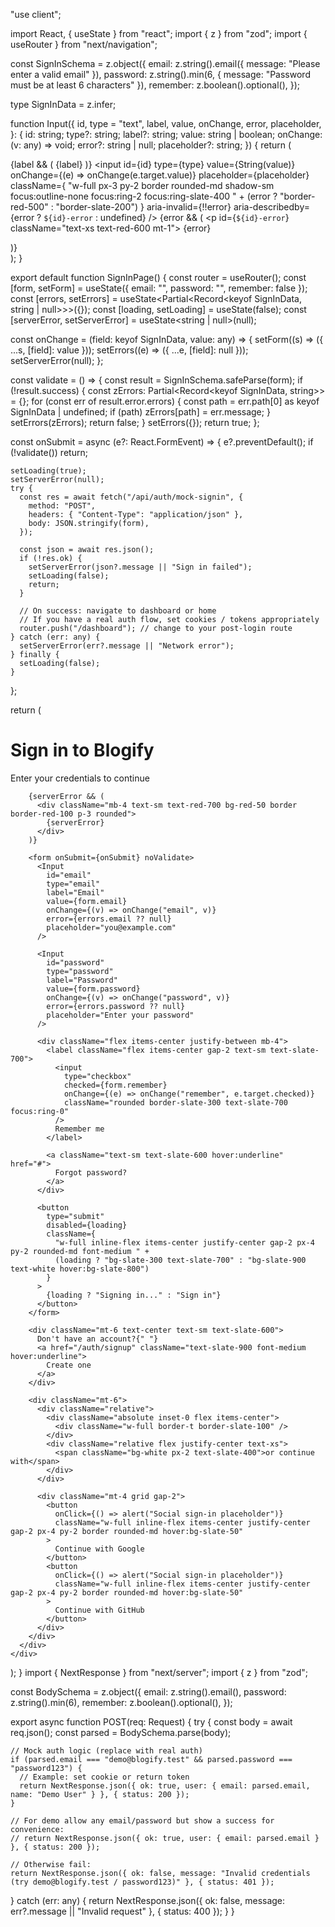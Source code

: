 "use client";

import React, { useState } from "react";
import { z } from "zod";
import { useRouter } from "next/navigation";

const SignInSchema = z.object({
  email: z.string().email({ message: "Please enter a valid email" }),
  password: z.string().min(6, { message: "Password must be at least 6 characters" }),
  remember: z.boolean().optional(),
});

type SignInData = z.infer<typeof SignInSchema>;

function Input({
  id,
  type = "text",
  label,
  value,
  onChange,
  error,
  placeholder,
}: {
  id: string;
  type?: string;
  label?: string;
  value: string | boolean;
  onChange: (v: any) => void;
  error?: string | null;
  placeholder?: string;
}) {
  return (
    <div className="mb-4">
      {label && (
        <label htmlFor={id} className="block text-sm font-medium text-slate-700 mb-1">
          {label}
        </label>
      )}
      <input
        id={id}
        type={type}
        value={String(value)}
        onChange={(e) => onChange(e.target.value)}
        placeholder={placeholder}
        className={
          "w-full px-3 py-2 border rounded-md shadow-sm focus:outline-none focus:ring-2 focus:ring-slate-400 " +
          (error ? "border-red-500" : "border-slate-200")
        }
        aria-invalid={!!error}
        aria-describedby={error ? `${id}-error` : undefined}
      />
      {error && (
        <p id={`${id}-error`} className="text-xs text-red-600 mt-1">
          {error}
        </p>
      )}
    </div>
  );
}

export default function SignInPage() {
  const router = useRouter();
  const [form, setForm] = useState<SignInData>({ email: "", password: "", remember: false });
  const [errors, setErrors] = useState<Partial<Record<keyof SignInData, string | null>>>({});
  const [loading, setLoading] = useState(false);
  const [serverError, setServerError] = useState<string | null>(null);

  const onChange = (field: keyof SignInData, value: any) => {
    setForm((s) => ({ ...s, [field]: value }));
    setErrors((e) => ({ ...e, [field]: null }));
    setServerError(null);
  };

  const validate = () => {
    const result = SignInSchema.safeParse(form);
    if (!result.success) {
      const zErrors: Partial<Record<keyof SignInData, string>> = {};
      for (const err of result.error.errors) {
        const path = err.path[0] as keyof SignInData | undefined;
        if (path) zErrors[path] = err.message;
      }
      setErrors(zErrors);
      return false;
    }
    setErrors({});
    return true;
  };

  const onSubmit = async (e?: React.FormEvent) => {
    e?.preventDefault();
    if (!validate()) return;

    setLoading(true);
    setServerError(null);
    try {
      const res = await fetch("/api/auth/mock-signin", {
        method: "POST",
        headers: { "Content-Type": "application/json" },
        body: JSON.stringify(form),
      });

      const json = await res.json();
      if (!res.ok) {
        setServerError(json?.message || "Sign in failed");
        setLoading(false);
        return;
      }

      // On success: navigate to dashboard or home
      // If you have a real auth flow, set cookies / tokens appropriately
      router.push("/dashboard"); // change to your post-login route
    } catch (err: any) {
      setServerError(err?.message || "Network error");
    } finally {
      setLoading(false);
    }
  };

  return (
    <div className="min-h-screen flex items-center justify-center bg-slate-50 p-6">
      <div className="w-full max-w-md bg-white border border-slate-200 rounded-2xl p-6 shadow">
        <div className="mb-6 text-center">
          <h1 className="text-2xl font-semibold text-slate-900">Sign in to Blogify</h1>
          <p className="text-sm text-slate-500 mt-1">Enter your credentials to continue</p>
        </div>

        {serverError && (
          <div className="mb-4 text-sm text-red-700 bg-red-50 border border-red-100 p-3 rounded">
            {serverError}
          </div>
        )}

        <form onSubmit={onSubmit} noValidate>
          <Input
            id="email"
            type="email"
            label="Email"
            value={form.email}
            onChange={(v) => onChange("email", v)}
            error={errors.email ?? null}
            placeholder="you@example.com"
          />

          <Input
            id="password"
            type="password"
            label="Password"
            value={form.password}
            onChange={(v) => onChange("password", v)}
            error={errors.password ?? null}
            placeholder="Enter your password"
          />

          <div className="flex items-center justify-between mb-4">
            <label className="flex items-center gap-2 text-sm text-slate-700">
              <input
                type="checkbox"
                checked={form.remember}
                onChange={(e) => onChange("remember", e.target.checked)}
                className="rounded border-slate-300 text-slate-700 focus:ring-0"
              />
              Remember me
            </label>

            <a className="text-sm text-slate-600 hover:underline" href="#">
              Forgot password?
            </a>
          </div>

          <button
            type="submit"
            disabled={loading}
            className={
              "w-full inline-flex items-center justify-center gap-2 px-4 py-2 rounded-md font-medium " +
              (loading ? "bg-slate-300 text-slate-700" : "bg-slate-900 text-white hover:bg-slate-800")
            }
          >
            {loading ? "Signing in..." : "Sign in"}
          </button>
        </form>

        <div className="mt-6 text-center text-sm text-slate-600">
          Don't have an account?{" "}
          <a href="/auth/signup" className="text-slate-900 font-medium hover:underline">
            Create one
          </a>
        </div>

        <div className="mt-6">
          <div className="relative">
            <div className="absolute inset-0 flex items-center">
              <div className="w-full border-t border-slate-100" />
            </div>
            <div className="relative flex justify-center text-xs">
              <span className="bg-white px-2 text-slate-400">or continue with</span>
            </div>
          </div>

          <div className="mt-4 grid gap-2">
            <button
              onClick={() => alert("Social sign-in placeholder")}
              className="w-full inline-flex items-center justify-center gap-2 px-4 py-2 border rounded-md hover:bg-slate-50"
            >
              Continue with Google
            </button>
            <button
              onClick={() => alert("Social sign-in placeholder")}
              className="w-full inline-flex items-center justify-center gap-2 px-4 py-2 border rounded-md hover:bg-slate-50"
            >
              Continue with GitHub
            </button>
          </div>
        </div>
      </div>
    </div>
  );
}
import { NextResponse } from "next/server";
import { z } from "zod";

const BodySchema = z.object({
  email: z.string().email(),
  password: z.string().min(6),
  remember: z.boolean().optional(),
});

export async function POST(req: Request) {
  try {
    const body = await req.json();
    const parsed = BodySchema.parse(body);

    // Mock auth logic (replace with real auth)
    if (parsed.email === "demo@blogify.test" && parsed.password === "password123") {
      // Example: set cookie or return token
      return NextResponse.json({ ok: true, user: { email: parsed.email, name: "Demo User" } }, { status: 200 });
    }

    // For demo allow any email/password but show a success for convenience:
    // return NextResponse.json({ ok: true, user: { email: parsed.email } }, { status: 200 });

    // Otherwise fail:
    return NextResponse.json({ ok: false, message: "Invalid credentials (try demo@blogify.test / password123)" }, { status: 401 });
  } catch (err: any) {
    return NextResponse.json({ ok: false, message: err?.message || "Invalid request" }, { status: 400 });
  }
}

